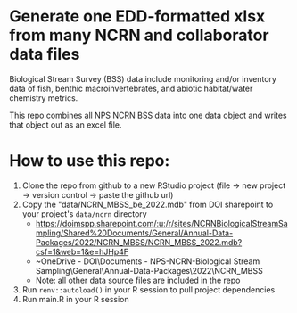 # Generate one EDD-formatted xlsx from many NCRN and collaborator data files

Biological Stream Survey (BSS) data include monitoring and/or inventory data of fish, benthic macroinvertebrates, and abiotic habitat/water chemistry metrics.

This repo combines all NPS NCRN BSS data into one data object and writes that object out as an excel file.

# How to use this repo:
1. Clone the repo from github to a new RStudio project (file -> new project -> version control -> paste the github url)
2. Copy the "data/NCRN_MBSS_be_2022.mdb" from DOI sharepoint to your project's `data/ncrn` directory
    - https://doimspp.sharepoint.com/:u:/r/sites/NCRNBiologicalStreamSampling/Shared%20Documents/General/Annual-Data-Packages/2022/NCRN_MBSS/NCRN_MBSS_2022.mdb?csf=1&web=1&e=hJHp4F
    - ~OneDrive - DOI\Documents - NPS-NCRN-Biological Stream Sampling\General\Annual-Data-Packages\2022\NCRN_MBSS
    - Note: all other data source files are included in the repo
3. Run `renv::autoload()` in your R session to pull project dependencies
4. Run main.R in your R session
